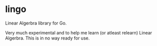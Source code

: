 # lingo

Linear Algerbra library for Go.

Very much experimental and to help me learn (or atleast relearn) Linear Algerbra. This is in no way ready for use.